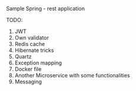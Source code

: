 Sample Spring - rest application

TODO:
1. JWT
2. Own validator
3. Redis cache
4. Hibernate tricks
5. Quartz
6. Exception mapping
7. Docker file
8. Another Microservice with some functionalities
9. Messaging